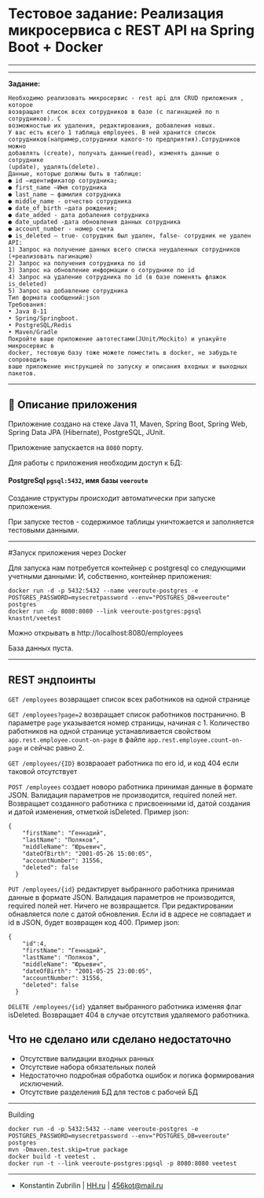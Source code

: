 # Тестовое задание: Реализация микросервиса с REST API на Spring Boot + Docker

---




---

**Задание:** 
```$xslt
Необходимо реализовать микросервис - rest api для CRUD приложения , которое
возвращает список всех сотрудников в базе (с пагинацией по n сотрудников). С
возможностью их удаления, редактирования, добавления новых.
У вас есть всего 1 таблица employees. В ней хранится список
сотрудников(например,сотрудники какого-то предприятия).Сотрудников можно
добавлять (create), получать данные(read), изменять данные о сотруднике
(update), удалять(delete).
Данные, которые должны быть в таблице:
● id –идентификатор сотрудника;
● first_name –Имя сотрудника
● last_name – фамилия сотрудника
● middle_name - отчество сотрудника
● date_of_birth –дата рождения;
● date_added - дата добаления сотрудника
● date_updated -дата обновления данных сотрудника
● account_number - номер счета
● is_deleted – true- сотрудник был удален, false- сотрудник не удален
API:
1) Запрос на получение данных всего списка неудаленных сотрудников
(+реализовать пагинацию)
2) Запрос на получения сотрудника по id
3) Запрос на обновление информации о сотруднике по id
4) Запрос на удаление сотрудника по id (в базе поменять флажок is_deleted)
5) Запрос на добавление сотрудника
Тип формата сообщений:json
Требования:
• Java 8-11
• Spring/Springboot.
• PostgreSQL/Redis
• Maven/Gradle
Покройте ваше приложение автотестами(JUnit/Mockito) и упакуйте микросервис в
docker, тестовую базу тоже можете поместить в docker, не забудьте сопроводить
ваше приложение инструкцией по запуску и описания входных и выходных
пакетов.
```

---

##  📣 Описание приложения

Приложение создано на стеке Java 11, Maven, Spring Boot, Spring Web, Spring Data JPA (Hibernate), PostgreSQL, JUnit.

Приложение запускается на ```8080``` порту.

Для работы с приложения необходим доступ к БД:

#### PostgreSql ```pgsql:5432```, имя базы ```veeroute```

Создание структуры происходит автоматически при запуске приложения.

При запуске тестов - содержимое таблицы уничтожается и заполняется тестовыми данными.

---

#Запуск приложения через Docker

Для запуска нам потребуется контейнер с postgresql со следующими учетными данными:
И, собственно, контейнер приложения:
```
docker run -d -p 5432:5432 --name veeroute-postgres -e POSTGRES_PASSWORD=mysecretpassword --env="POSTGRES_DB=veeroute" postgres
docker run -dp 8080:8080 --link veeroute-postgres:pgsql knastnt/veetest
```

Можно открывать в http://localhost:8080/employees

База данных пуста.

---

## REST эндпоинты

```GET /employees``` возвращает список всех работников на одной странице

```GET /employees?page=2``` возвращает список работников постранично. В параметре ```page``` указывается номер страницы, начиная с 1. Количество работников на одной странице устанавливается свойством ```app.rest.employee.count-on-page``` в файле ```app.rest.employee.count-on-page``` и сейчас равно 2.

```GET /employees/{ID}``` возвраoает работника по его id, и код 404 если таковой отсутствует

```POST /employees``` создает новоро работника принимая данные в формате JSON. Валидация параметров не производится, required полей нет. Возвращает созданного работника с присвоенными id, датой создания и датой изменения, отметкой isDeleted. Пример json:
```$xslt
{
    "firstName": "Геннадий",
    "lastName": "Поляков",
    "middleName": "Юрьевич",
    "dateOfBirth": "2001-05-26 15:00:05",
    "accountNumber": 31556,
    "deleted": false
  }
```

```PUT /employees/{id}``` редактирует выбранного работника принимая данные в формате JSON. Валидация параметров не производится, required полей нет. Ничего не возвращается. При редактировании обнавляется поле с датой обновления. Если id в адресе не совпадает и id в JSON, будет возвращен код 400. Пример json:
```$xslt
{
    "id":4,
    "firstName": "Геннадий",
    "lastName": "Поляков",
    "middleName": "Юрьевич",
    "dateOfBirth": "2001-05-25 23:00:05",
    "accountNumber": 31556,
    "deleted": false
  }
```

```DELETE /employees/{id}``` удаляет выбранного работника изменяя флаг isDeleted. Возвращает 404 в случае отсутствия удаляемого работника.



## Что не сделано или сделано недостаточно

* Отсутствие валидации входных ранных
* Отсутствие набора обязательных полей
* Недостаточно подробная обработка ошибок и логика формирования исключений.
* Отсутствие разделения БД для тестов с рабочей БД

---

Building
```
docker run -d -p 5432:5432 --name veeroute-postgres -e POSTGRES_PASSWORD=mysecretpassword --env="POSTGRES_DB=veeroute" postgres
mvn -Dmaven.test.skip=true package
docker build -t veetest .
docker run -t --link veeroute-postgres:pgsql -p 8080:8080 veetest
```


---

* Konstantin Zubrilin | [HH.ru](https://komsomolsk-na-amure.hh.ru/resume/2797db4fff056344b60039ed1f486a50525650) |  456kot@mail.ru
